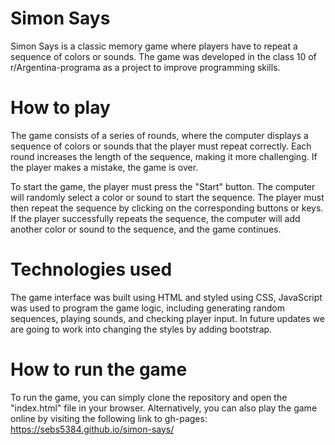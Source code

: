 # Simon Says

Simon Says is a classic memory game where players have to repeat a sequence of colors or sounds. 
The game was developed in the class 10 of r/Argentina-programa as a project to improve programming skills.

# How to play

The game consists of a series of rounds, where the computer displays a sequence of colors or sounds that the player must repeat correctly. 
Each round increases the length of the sequence, making it more challenging. If the player makes a mistake, the game is over.

To start the game, the player must press the "Start" button. 
The computer will randomly select a color or sound to start the sequence. 
The player must then repeat the sequence by clicking on the corresponding buttons or keys. 
If the player successfully repeats the sequence, the computer will add another color or sound to the sequence, and the game continues.

# Technologies used

The game interface was built using HTML and styled using CSS, JavaScript was used to program the game logic, including generating random sequences, playing sounds, and checking player input. 
In future updates we are going to work into changing the styles by adding bootstrap.

# How to run the game

To run the game, you can simply clone the repository and open the "index.html" file in your browser. 
Alternatively, you can also play the game online by visiting the following link to gh-pages: https://sebs5384.github.io/simon-says/


